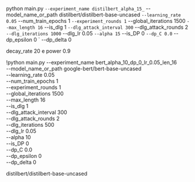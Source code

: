 python main.py `
--experiment_name distilbert_alpha_15_ `
--model_name_or_path distilbert/distilbert-base-uncased `
--learning_rate 0.05 `
--num_train_epochs 1 `
--experiment_rounds 1 `
--global_iterations 1500 `
--max_length 16 `
--is_dlg 1 `
--dlg_attack_interval 300 `
--dlg_attack_rounds 2 `
--dlg_iterations 1000 `
--dlg_lr 0.05 `
--alpha 15 `
--is_DP 0 `
--dp_C 0.0 `
--dp_epsilon 0 `
--dp_delta 0

decay_rate 20 e power 0.9

!python main.py --experiment_name bert_alpha_10_dp_0_lr_0.05_len_16 \
--model_name_or_path google-bert/bert-base-uncased \
--learning_rate 0.05 \
--num_train_epochs 1 \
--experiment_rounds 1 \
--global_iterations 1500 \
--max_length 16 \
--is_dlg 1 \
--dlg_attack_interval 300 \
--dlg_attack_rounds 2 \
--dlg_iterations 500 \
--dlg_lr 0.05 \
--alpha 10 \
--is_DP 0 \
--dp_C 0.0 \
--dp_epsilon 0 \
--dp_delta 0


distilbert/distilbert-base-uncased